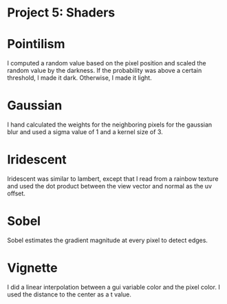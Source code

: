 
# Project 5: Shaders

# Pointilism
I computed a random value based on the pixel position and scaled the random value by the darkness. If the probability was above a certain threshold, I made it dark. Otherwise, I made it light.

# Gaussian
I hand calculated the weights for the neighboring pixels for the gaussian blur and used a sigma value of 1 and a kernel size of 3.

# Iridescent
Iridescent was similar to lambert, except that I read from a rainbow texture and used the dot product between the view vector and normal as the uv offset.

# Sobel 
Sobel estimates the gradient magnitude at every pixel to detect edges. 

# Vignette
I did a linear interpolation between a gui variable color and the pixel color. I used the distance to the center as a t value.